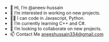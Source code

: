 - 👋 Hi, I’m @anees-hussain
- 👀 I’m interested in working on new projects.
- 👨‍💻 I can code in Javascript, Python.
- 🌱 I’m currently learning C++ and C#.
- 💞️ I’m looking to collaborate on new projects.
- 📫 Contact Me aneeshussain334@gmail.com

<!---
anees-hussain/anees-hussain is a ✨ special ✨ repository because its `README.md` (this file) appears on your GitHub profile.
You can click the Preview link to take a look at your changes.
--->
